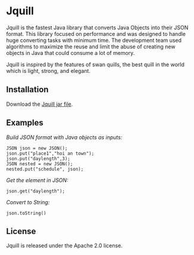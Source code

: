 # Jquill

Jquill is the fastest Java library that converts Java Objects into their JSON format. This library focused on performance and was designed to handle huge converting tasks with minimum time. The development team used algorithms to maximize the reuse and limit the abuse of creating new objects in Java that could consume a lot of memory.

Jquill is inspired by the features of swan quills, the best quill in the world which is light, strong, and elegant.

## Installation

Download the [Jquill jar file](https://drive.google.com/file/d/1xL_0PCIwQdb1DjLI_GRZ_lrVlvL3Vrv3/view?usp=drive_link).

## Examples

*Build JSON format with Java objects as inputs:*

	JSON json = new JSON();
	json.put("place1","hoi an town");
	json.put("daylength",3);
	JSON nested = new JSON();
	nested.put("schedule", json);

*Get the element in JSON:*

    json.get("daylength");

*Convert to String:*

    json.toString()

## License

Jquill is released under the Apache 2.0 license.
